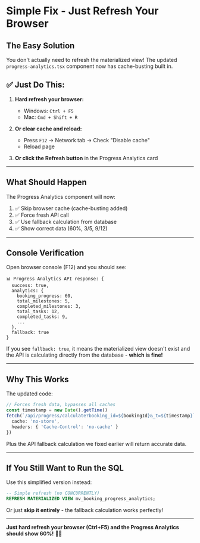# Simple Fix - Just Refresh Your Browser

## The Easy Solution

You don't actually need to refresh the materialized view! The updated `progress-analytics.tsx` component now has cache-busting built in.

## ✅ **Just Do This:**

1. **Hard refresh your browser:**
   - Windows: `Ctrl + F5`
   - Mac: `Cmd + Shift + R`

2. **Or clear cache and reload:**
   - Press `F12` → Network tab → Check "Disable cache"
   - Reload page

3. **Or click the Refresh button** in the Progress Analytics card

---

## What Should Happen

The Progress Analytics component will now:
1. ✅ Skip browser cache (cache-busting added)
2. ✅ Force fresh API call
3. ✅ Use fallback calculation from database
4. ✅ Show correct data (60%, 3/5, 9/12)

---

## Console Verification

Open browser console (F12) and you should see:
```
📊 Progress Analytics API response: {
  success: true,
  analytics: {
    booking_progress: 60,
    total_milestones: 5,
    completed_milestones: 3,
    total_tasks: 12,
    completed_tasks: 9,
    ...
  },
  fallback: true
}
```

If you see `fallback: true`, it means the materialized view doesn't exist and the API is calculating directly from the database - **which is fine!**

---

## Why This Works

The updated code:
```typescript
// Forces fresh data, bypasses all caches
const timestamp = new Date().getTime()
fetch(`/api/progress/calculate?booking_id=${bookingId}&_t=${timestamp}`, {
  cache: 'no-store',
  headers: { 'Cache-Control': 'no-cache' }
})
```

Plus the API fallback calculation we fixed earlier will return accurate data.

---

## If You Still Want to Run the SQL

Use this simplified version instead:

```sql
-- Simple refresh (no CONCURRENTLY)
REFRESH MATERIALIZED VIEW mv_booking_progress_analytics;
```

Or just **skip it entirely** - the fallback calculation works perfectly!

---

**Just hard refresh your browser (Ctrl+F5) and the Progress Analytics should show 60%!** 🔄✨

